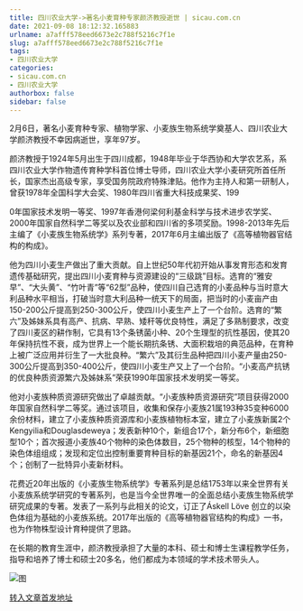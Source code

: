 ```yaml
---
title: 四川农业大学->著名小麦育种专家颜济教授逝世 | sicau.com.cn
date: 2021-09-08 18:12:32.165883
urlname: a7afff578eed6673e2c788f5216c7f1e
slug: a7afff578eed6673e2c788f5216c7f1e
tags: 
- 四川农业大学
categories:
- sicau.com.cn
- 四川农业大学
authorbox: false
sidebar: false
---
```

2月6日，著名小麦育种专家、植物学家、小麦族生物系统学奠基人、四川农业大学颜济教授不幸因病逝世，享年97岁。

颜济教授于1924年5月出生于四川成都，1948年毕业于华西协和大学农艺系，系四川农业大学作物遗传育种学科首位博士导师，四川农业大学小麦研究所首任所长，国家杰出高级专家，享受国务院政府特殊津贴。他作为主持人和第一研制人，曾获1978年全国科学大会奖、1980年四川省重大科技成果奖、199
<!--more-->
0年国家技术发明一等奖、1997年香港何梁何利基金科学与技术进步农学奖、2000年国家自然科学二等奖以及农业部和四川省的多项奖励。1998-2013年先后主编了《小麦族生物系统学》系列专著，2017年6月主编出版了《高等植物器官结构的构成》。

他为四川小麦生产做出了重大贡献。自上世纪50年代初开始从事发育形态和发育遗传基础研究，提出四川小麦育种与资源建设的“三级跳”目标。选育的“雅安早”、“大头黄”、“竹叶青”等“62型”品种，使四川自己选育的小麦品种与当时意大利品种水平相当，打破当时意大利品种一统天下的局面，把当时的小麦亩产由150-200公斤提高到250-300公斤，使四川小麦生产上了一个台阶。选育的“繁六”及姊妹系具有高产、抗病、早熟、矮秆等优良特性，满足了多熟制要求，改变了四川麦区的耕作制，它具有13个条锈菌小种、20个生理型的抗性基因，使其20年保持抗性不衰，成为世界上一个能长期抗条锈、大面积栽培的典范品种，在育种上被广泛应用并衍生了一大批良种。“繁六”及其衍生品种把四川小麦产量由250-300公斤提高到350-400公斤，使四川小麦生产又上了一个台阶。“小麦高产抗锈的优良种质资源繁六及姊妹系”荣获1990年国家技术发明奖一等奖。

他对小麦族种质资源研究做出了卓越贡献。“小麦族种质资源研究”项目获得2000年国家自然科学二等奖。通过该项目，收集和保存小麦族21属193种35变种6000余份材料，建立了小麦族种质资源库和小麦族植物标本室，建立了小麦族新属2个Kengyilia和Douglasdeweya；发表新种10个，新组合17个，新分布6个，新细胞型10个；首次报道小麦族40个物种的染色体数目，25个物种的核型，14个物种的染色体组组成；发现和定位出控制重要育种目标的新基因21个，命名的新基因4个；创制了一批特异小麦新材料。

花费近20年出版的《小麦族生物系统学》专著系列是总结1753年以来全世界有关小麦族系统学研究的专著系列，也是当今全世界唯一的全面总结小麦族生物系统学研究成果的专著。发表了一系列与此相关的论文，订正了Áskell Löve 创立的以染色体组为基础的小麦族系统。2017年出版的《高等植物器官结构的构成》一书，也为作物株型设计育种提供了思路。

在长期的教育生涯中，颜济教授承担了大量的本科、硕士和博士生课程教学任务，指导和培养了博士和硕士20多名，他们都成为本领域的学术技术带头人。

![图](https://news.sicau.edu.cn/__local/7/1C/D3/F6D33CB51049364ABC07E1244B3_BBC21290_12F86.jpg)

[转入文章首发地址](https://news.sicau.edu.cn/info/1135/60914.htm)